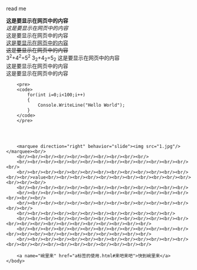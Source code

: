 read me

<html>
	<head>
		<title>HTML常用的标签</title>
	</head>
	<body>
		<b>这是要显示在网页中的内容</b><br/>
		<i>这是要显示在网页中的内容</i><br/>
		<tt>这是要显示在网页中的内容</tt><br/>
		<u>这是要显示在网页中的内容</u><br/>
		<s>这是要显示在网页中的内容</s><br/>
		3<sup>2</sup>+4<sup>2</sup>=5<sup>2</sup>
		3<sub>2</sub>+4<sub>2</sub>=5<sub>2</sub>
		这是要显示在网页中的内容<br/>
		这是要显示在网页中的内容<br/>
		这是要显示在网页中的内容<br/>
		
		<pre>
		<code>
			for(int i=0;i<100;i++)
			{
				Console.WriteLine("Hello World");
			}
		</code>
		</pre>
		
		
		
		
		<marquee direction="right" behavior="slide"><img src="1.jpg"/></marquee><br/>
		<br/><br/><br/><br/><br/><br/><br/><br/><br/><br/>
		<br/><br/><br/><br/><br/><br/><br/><br/><br/><br/><br/><br/><br/><br/>
		<br/><br/><br/><br/><br/><br/><br/><br/><br/><br/><br/><br/><br/><br/><br/>value<br/><br/><br/><br/><br/><br/><br/><br/><br/><br/><br/><br/><br/><br/>
		<br/><br/><br/><br/><br/><br/><br/><br/><br/><br/><br/><br/><br/>
		<br/><br/><br/><br/><br/><br/><br/><br/><br/><br/><br/><br/><br/><br/><br/><br/>
		<br/><br/><br/><br/><br/><br/><br/><br/><br/><br/><br/><br/><br/><br/><br/>
		<br/><br/><br/><br/><br/><br/><br/><br/><br/><br/><br/><br/>
		<br/><br/><br/><br/><br/><br/><br/><br/><br/><br/><br/><br/><br/><br/><br/><br/><br/><br/><br/><br/><br/><br/><br/><br/>
		<br/><br/><br/><br/><br/><br/><br/><br/><br/><br/><br/><br/><br/><br/><br/><br/><br/><br/><br/><br/><br/><br/><br/><br/>
		<br/><br/><br/><br/><br/><br/><br/><br/><br/><br/><br/><br/><br/><br/><br/><br/><br/><br/><br/><br/><br/><br/><br/><br/>
		
		<a name="碗里来" href="a标签的使用.html#来吧来吧">快到碗里来</a>
	</body>
</html>

